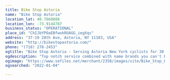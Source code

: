 ```yaml
---
title: Bike Stop Astoria
name: "Bike Stop Astoria"
location_lat: 40.7660888
location_lon: -73.9144787
business_status: "OPERATIONAL"
place_id: "ChIJbYPOaEBfwokRUAGG_iegXqs"
address: "37-19 28th Ave, Astoria, NY 11103, USA"
website: "http://bikestopastoria.com/"
phone: "(718) 278-2453"
ogtitle: "Bike Stop Astoria - Serving Astoria New York cyclists for 30 years."
ogdescription: "Top notch service combined with name brands you can't beat have made Bike Stop Astoria one of Astoria's premiere bike shops!"
ogimage: "https://www.sefiles.net/merchant/2358/images/site/Bike_Stop_Logo_300.png"
ogsearched: "2022-01-04"

---
```


